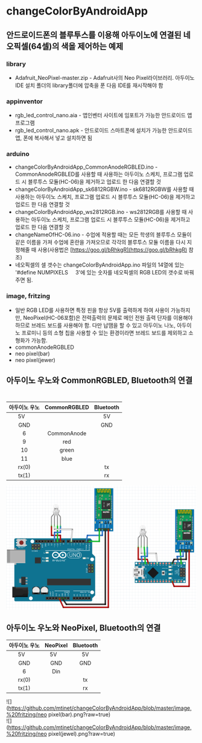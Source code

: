 # changeColorByAndroidApp

## 안드로이드폰의 블루투스를 이용해 아두이노에 연결된 네오픽셀(64셀)의 색을 제어하는 예제

### library  
- Adafruit_NeoPixel-master.zip - Adafruit사의 Neo Pixel라이브러리. 아두이노IDE 설치 폴더의 library폴더에 압축을 푼 다음 IDE를 재시작해야 함

### appinventor
- rgb_led_control_nano.aia - 앱인벤터 사이트에 임포트가 가능한 안드로이드 앱 프로그램  
- rgb_led_control_nano.apk - 안드로이드 스마트폰에 설치가 가능한 안드로이드앱, 폰에 복사해서 넣고 설치하면 됨  

### arduino
- changeColorByAndroidApp_CommonAnodeRGBLED.ino - CommonAnodeRGBLED를 사용할 때 사용하는 아두이노 스케치, 프로그램 업로드 시 블루투스 모듈(HC-06)을 제거하고 업로드 한 다음 연결할 것  
- changeColorByAndroidApp_sk6812RGBW.ino - sk6812RGBW를 사용할 때 사용하는 아두이노 스케치, 프로그램 업로드 시 블루투스 모듈(HC-06)을 제거하고 업로드 한 다음 연결할 것  
- changeColorByAndroidApp_ws2812RGB.ino - ws2812RGB를 사용할 때 사용하는 아두이노 스케치, 프로그램 업로드 시 블루투스 모듈(HC-06)을 제거하고 업로드 한 다음 연결할 것  
- changeNameOfHC-06.ino - 수업에 적용할 때는 모든 학생의 블루투스 모듈이 같은 이름을 가져 수업에 혼란을 가져오므로 각각의 블루투스 모듈 이름을 다시 지정해줄 때 사용(사용법은 [https://goo.gl/bRhkgR](https://goo.gl/bRhkgR) 참조)  
- 네오픽셀의 셀 갯수는 changeColorByAndroidApp.ino 파일의 14열에 있는 '#define NUMPIXELS      3'에 있는 숫자를 네오픽셀의 RGB LED의 갯수로 바꿔주면 됨.

### image, fritzing
- 일반 RGB LED를 사용하면 특정 핀을 항상 5V를 출력하게 하여 사용이 가능하지만, NeoPixel(HC-06포함)은 전력출력의 문제로 메인 전원 출력 단자를 이용해야 하므로 브레드 보드를 사용해야 함. 다만 납땜을 할 수 있고 아두이노 나노, 아두이노 프로미니 등의 소형 칩을 사용할 수 있는 환경이라면 브레드 보드를 제외하고 소형화가 가능함.
- commonAnodeRGBLED
- neo pixel(bar)
- neo pixel(jewer)

## 아두이노 우노와 CommonRGBLED, Bluetooth의 연결    
| 아두이노 우노  |   CommonRGBLED   | Bluetooth |
| :---------: | :----------: | :-------: |
|     5V      |              |    5V     |
|     GND     |              |    GND    |
|      6      | CommonAnode  |           |
|      9      |     red      |           |
|     10      |    green     |           |
|     11      |     blue     |           |
|    rx(0)    |              |    tx     |
|    tx(1)    |              |    rx     |
![](https://github.com/mtinet/changeColorByAndroidApp/blob/master/image,%20fritzing/commonAnodeRGBLED.png?raw=true)  

## 아두이노 우노와 NeoPixel, Bluetooth의 연결    
| 아두이노 우노  |   NeoPixel   | Bluetooth |
| :---------: | :----------: | :-------: |
|     5V      |     5V       |    5V     |
|     GND     |     GND      |    GND    |
|      6      |     Din      |           |
|    rx(0)    |              |    tx     |
|    tx(1)    |              |    rx     |


![](https://github.com/mtinet/changeColorByAndroidApp/blob/master/image,%20fritzing/neo pixel(bar).png?raw=true)  
![](https://github.com/mtinet/changeColorByAndroidApp/blob/master/image,%20fritzing/neo pixel(jewel).png?raw=true)  
